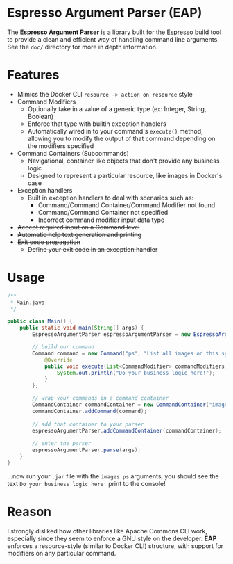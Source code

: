 # Espresso Argument Parser (EAP)
The **Espresso Argument Parser** is a library built for the [Espresso](https://github.com/hlafaille/espresso) build tool
to provide a clean and efficient way of handling command line arguments. See the `doc/` directory for more in depth 
information.

# Features
* Mimics the Docker CLI `resource -> action on resource` style
* Command Modifiers
  * Optionally take in a value of a generic type (ex: Integer, String, Boolean)
  * Enforce that type with builtin exception handlers
  * Automatically wired in to your command's `execute()` method, allowing you to modify the output of that command 
    depending on the modifiers specified
* Command Containers (Subcommands)
  * Navigational, container like objects that don't provide any business logic
  * Designed to represent a particular resource, like images in Docker's case
* Exception handlers
  * Built in exception handlers to deal with scenarios such as:
    * Command/Command Container/Command Modifier not found
    * Command/Command Container not specified
    * Incorrect command modifier input data type
* ~~Accept required input on a Command level~~
* ~~Automatic help text generation and printing~~
* ~~Exit code propagation~~
  * ~~Define your exit code in an exception handler~~

# Usage
```java
/**
 * Main.java
 */

public class Main() {
    public static void main(String[] args) {
        EspressoArgumentParser espressoArgumentParser = new EspressoArgumentParser("Docker", "Containers, yo!");

        // build our command
        Command command = new Command("ps", "List all images on this system") {
            @Override
            public void execute(List<CommandModifier> commandModifiers) {
                System.out.println("Do your business logic here!");
            }
        };

        // wrap your commands in a command container
        CommandContainer commandContainer = new CommandContainer("images", "Show all top level images");
        commandContainer.addCommand(command);
        
        // add that container to your parser
        espressoArgumentParser.addCommandContainer(commandContainer);
        
        // enter the parser
        espressoArgumentParser.parse(args);
    }
}
```
...now run your `.jar` file with the `images ps` arguments, you should see the text `Do your business logic here!` print
to the console!

# Reason
I strongly disliked how other libraries like Apache Commons CLI work, especially since they seem to enforce a GNU style
on the developer. **EAP** enforces a resource-style (similar to Docker CLI) structure, with support for modifiers on any
particular command.